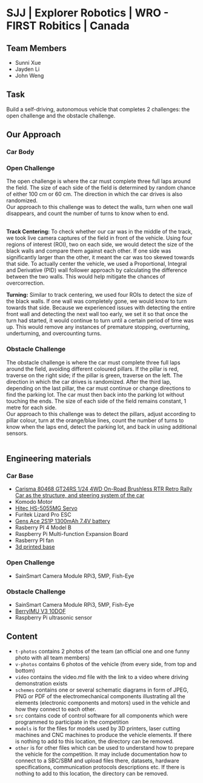 # SJJ | Explorer Robotics | WRO - FIRST Robitics | Canada

## Team Members <br>
- Sunni Xue
- Jayden Li
- John Weng
## Task 
Build a self-driving, autonomous vehicle that completes 2 challenges: the open challenge and the obstacle challenge. <br>

## Our Approach
### Car Body
### Open Challenge
The open challenge is where the car must complete three full laps around the field. The size of each side of the field is determined by random chance of either 100 cm or 60 cm. The direction in which the car drives is also randomized. <br>
Our approach to this challenge was to detect the walls, turn when one wall disappears, and count the number of turns to know when to end. <br><br>

**Track Centering:** To check whether our car was in the middle of the track, we took live camera captures of the field in front of the vehicle. Using four regions of interest (ROI), two on each side, we would detect the size of the black walls and compare them against each other. If one side was significantly larger than the other, it meant the car was too skewed towards that side. To actually center the vehicle, we used a Proportional, Integral and Derivative (PID) wall follower approach by calculating the difference between the two walls. This would help mitigate the chances of overcorrection.

**Turning:** Similar to track centering, we used four ROIs to detect the size of the black walls. If one wall was completely gone, we would know to turn towards that side. Because we experienced issues with detecting the entire front wall and detecting the next wall too early, we set it so that once the turn had started, it would continue to turn until a certain period of time was up. This would remove any instances of premature stopping, overturning, underturning, and overcounting turns.
 
### Obstacle Challenge
The obstacle challenge is where the car must complete three full laps around the field, avoiding different coloured pillars. If the pillar is red, traverse on the right side; if the pillar is green, traverse on the left. The direction in which the car drives is randomized. After the third lap, depending on the last pillar, the car must continue or change directions to find the parking lot. The car must then back into the parking lot without touching the ends. The size of each side of the field remains constant, 1 metre for each side. <br>
Our approach to this challenge was to detect the pillars, adjust according to pillar colour, turn at the orange/blue lines, count the number of turns to know when the laps end, detect the parking lot, and back in using additional sensors. <br><br>

## Engineering materials
### Car Base
* [Carisma 80468 GT24RS 1/24 4WD On-Road Brushless RTR Retro Rally Car as the structure, and steering system of the car](https://www.ebay.ca/itm/134622499234)
* Komodo Motor
* [Hitec HS-5055MG Servo](https://ca.robotshop.com/products/hs-5055mg-metal-gear-micro-servo-motor?srsltid=AfmBOopv8Z7LoCVOEqe16w05ZV-R78dNmy7dappldIxZiQzCJroxcssFc2Y)
* Furitek Lizard Pro ESC
* [Gens Ace 2S1P 1300mAh 7.4V battery](https://www.adrenalinehobby.com/products/gens-ace-g-tech-1300mah-2s-7-4v-25c-lipo-deans-plug?_pos=1&_sid=dde29d30b&_ss=r)
* Rasberry PI 4 Model B
* Raspberry Pi Multi-function Expansion Board 
* Rasberry PI fan
* [3d printed base](/models)
### Open Challenge
* SainSmart Camera Module RPi3, 5MP, Fish-Eye
### Obstacle Challenge
* SainSmart Camera Module RPi3, 5MP, Fish-Eye
* [BerryIMU V3 10DOF](https://www.amazon.com/BerryIMUv2-10DOF-Accelerometer-Gyroscope-Magnetometer-Barometric/dp/B072MN8ZRC)
* Raspberry Pi ultrasonic sensor


## Content

- `t-photos` contains 2 photos of the team (an official one and one funny photo with all team members)
- `v-photos` contains 6 photos of the vehicle (from every side, from top and bottom)
- `video` contains the video.md file with the link to a video where driving demonstration exists
- `schemes` contains one or several schematic diagrams in form of JPEG, PNG or PDF of the electromechanical components illustrating all the elements (electronic components and motors) used in the vehicle and how they connect to each other.
- `src` contains code of control software for all components which were programmed to participate in the competition
- `models` is for the files for models used by 3D printers, laser cutting machines and CNC machines to produce the vehicle elements. If there is nothing to add to this location, the directory can be removed.
- `other` is for other files which can be used to understand how to prepare the vehicle for the competition. It may include documentation how to connect to a SBC/SBM and upload files there, datasets, hardware specifications, communication protocols descriptions etc. If there is nothing to add to this location, the directory can be removed.
